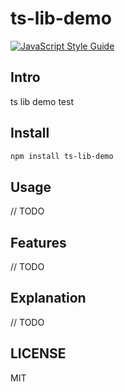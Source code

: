 # ts-lib-demo

[![JavaScript Style Guide](https://img.shields.io/badge/code_style-standard-brightgreen.svg)](https://standardjs.com)

## Intro

ts lib demo test

## Install

```bash
npm install ts-lib-demo
```

## Usage

// TODO

## Features

// TODO

## Explanation

// TODO

## LICENSE

MIT
